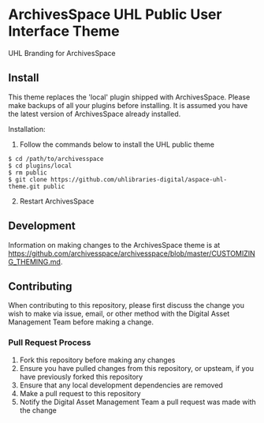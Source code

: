 # ArchivesSpace UHL Public User Interface Theme

UHL Branding for ArchivesSpace

## Install

This theme replaces the 'local' plugin shipped with ArchivesSpace. Please make backups of all your plugins before installing. It is assumed you have the latest version of ArchivesSpace already installed.

Installation:

1) Follow the commands below to install the UHL public theme

```
$ cd /path/to/archivesspace
$ cd plugins/local
$ rm public
$ git clone https://github.com/uhlibraries-digital/aspace-uhl-theme.git public
```

2) Restart ArchivesSpace

## Development

Information on making changes to the ArchivesSpace theme is at https://github.com/archivesspace/archivesspace/blob/master/CUSTOMIZING_THEMING.md.

## Contributing

When contributing to this repository, please first discuss the change you wish to make via issue, email, or other method with the Digital Asset Management Team before making a change.

### Pull Request Process

1) Fork this repository before making any changes
2) Ensure you have pulled changes from this repository, or upsteam, if you have previously forked this repository
3) Ensure that any local development dependencies are removed
4) Make a pull request to this repository
5) Notify the Digital Asset Management Team a pull request was made with the change